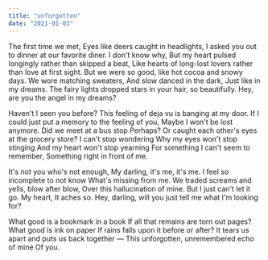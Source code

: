 ```yaml
---
title: "unforgotten"
date: "2021-01-03"
---
```


The first time we met<!-- end -->,
Eyes like deers caught in headlights,
I asked you out to dinner at our favorite diner.
I don't know why,
But my heart pulsed longingly rather than skipped a beat,
Like hearts of long-lost lovers rather than love at first sight.
But we were so good, like hot cocoa and snowy days.
We wore matching sweaters,
And slow danced in the dark,
Just like in my dreams.
The fairy lights dropped stars in your hair, so beautifully.
Hey, are you the angel in my dreams?

Haven't I seen you before?
This feeling of deja vu is banging at my door.
If I could just put a memory to the feeling of you,
Maybe I won't be lost anymore.
Did we meet at a bus stop
Perhaps? Or caught each other's eyes at the grocery store?
I can't stop wondering
Why my eyes won't stop stinging
And my heart won't stop yearning
For something I can't seem to remember,
Something right in front of me.

It's not you who's not enough,
My darling, it's me, it's me.
I feel so incomplete to not know
What's missing from me.
We traded screams and yells, blow after blow,
Over this hallucination of mine.
But I just can't let it go.
My heart,
It aches so.
Hey, darling, will you just tell me what I'm looking for?

What good is a bookmark in a book
If all that remains are torn out pages?
What good is ink on paper
If rains falls upon it before or after?
It tears us apart and puts us back together —
This unforgotten, unremembered echo of mine
Of you.